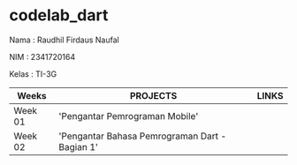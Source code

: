 # codelab_dart

Nama : Raudhil Firdaus Naufal

NIM : 2341720164

Kelas : TI-3G

| Weeks   | PROJECTS                        | LINKS                                                                 |
|---------|---------------------------------|----------------------------------------------------------------------|
| Week 01 | 'Pengantar Pemrograman Mobile'           |  |
| Week 02 | 'Pengantar Bahasa Pemrograman Dart - Bagian 1' |  |


